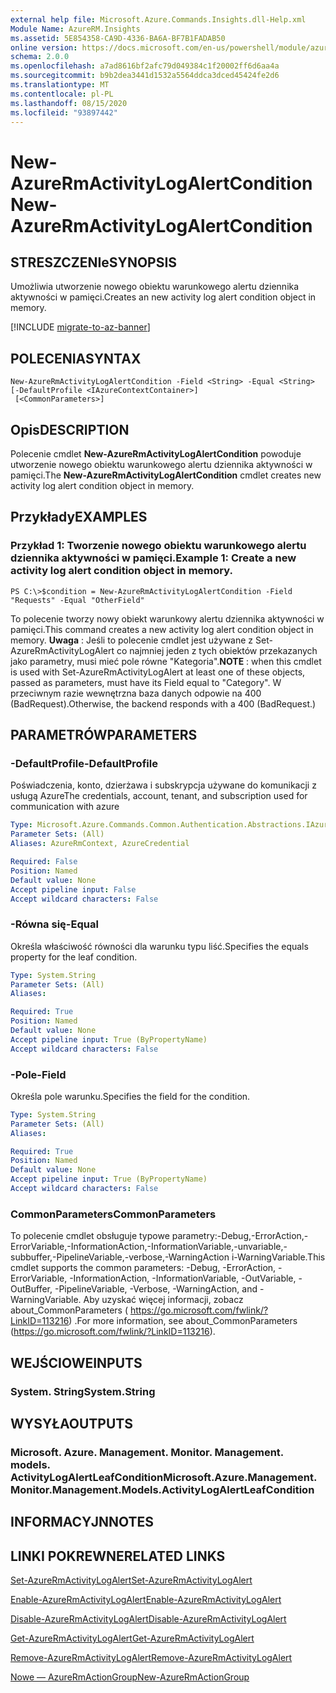 ```yaml
---
external help file: Microsoft.Azure.Commands.Insights.dll-Help.xml
Module Name: AzureRM.Insights
ms.assetid: 5E854358-CA9D-4336-BA6A-BF7B1FADAB50
online version: https://docs.microsoft.com/en-us/powershell/module/azurerm.insights/new-azurermactivitylogalertcondition
schema: 2.0.0
ms.openlocfilehash: a7ad8616bf2afc79d049384c1f20002ff6d6aa4a
ms.sourcegitcommit: b9b2dea3441d1532a5564ddca3dced45424fe2d6
ms.translationtype: MT
ms.contentlocale: pl-PL
ms.lasthandoff: 08/15/2020
ms.locfileid: "93897442"
---
```

# <span data-ttu-id="482be-101">New-AzureRmActivityLogAlertCondition</span><span class="sxs-lookup"><span data-stu-id="482be-101">New-AzureRmActivityLogAlertCondition</span></span>

## <span data-ttu-id="482be-102">STRESZCZENIe</span><span class="sxs-lookup"><span data-stu-id="482be-102">SYNOPSIS</span></span>
<span data-ttu-id="482be-103">Umożliwia utworzenie nowego obiektu warunkowego alertu dziennika aktywności w pamięci.</span><span class="sxs-lookup"><span data-stu-id="482be-103">Creates an new activity log alert condition object in memory.</span></span>

[!INCLUDE [migrate-to-az-banner](../../includes/migrate-to-az-banner.md)]

## <span data-ttu-id="482be-104">POLECENIA</span><span class="sxs-lookup"><span data-stu-id="482be-104">SYNTAX</span></span>

```
New-AzureRmActivityLogAlertCondition -Field <String> -Equal <String> [-DefaultProfile <IAzureContextContainer>]
 [<CommonParameters>]
```

## <span data-ttu-id="482be-105">Opis</span><span class="sxs-lookup"><span data-stu-id="482be-105">DESCRIPTION</span></span>
<span data-ttu-id="482be-106">Polecenie cmdlet **New-AzureRmActivityLogAlertCondition** powoduje utworzenie nowego obiektu warunkowego alertu dziennika aktywności w pamięci.</span><span class="sxs-lookup"><span data-stu-id="482be-106">The **New-AzureRmActivityLogAlertCondition** cmdlet creates new activity log alert condition object in memory.</span></span>

## <span data-ttu-id="482be-107">Przykłady</span><span class="sxs-lookup"><span data-stu-id="482be-107">EXAMPLES</span></span>

### <span data-ttu-id="482be-108">Przykład 1: Tworzenie nowego obiektu warunkowego alertu dziennika aktywności w pamięci.</span><span class="sxs-lookup"><span data-stu-id="482be-108">Example 1: Create a new activity log alert condition object in memory.</span></span>
```
PS C:\>$condition = New-AzureRmActivityLogAlertCondition -Field "Requests" -Equal "OtherField"
```

<span data-ttu-id="482be-109">To polecenie tworzy nowy obiekt warunkowy alertu dziennika aktywności w pamięci.</span><span class="sxs-lookup"><span data-stu-id="482be-109">This command creates a new activity log alert condition object in memory.</span></span>
<span data-ttu-id="482be-110">**Uwaga** : Jeśli to polecenie cmdlet jest używane z Set-AzureRmActivityLogAlert co najmniej jeden z tych obiektów przekazanych jako parametry, musi mieć pole równe "Kategoria".</span><span class="sxs-lookup"><span data-stu-id="482be-110">**NOTE** : when this cmdlet is used with Set-AzureRmActivityLogAlert at least one of these objects, passed as parameters, must have its Field equal to "Category".</span></span> <span data-ttu-id="482be-111">W przeciwnym razie wewnętrzna baza danych odpowie na 400 (BadRequest).</span><span class="sxs-lookup"><span data-stu-id="482be-111">Otherwise, the backend responds with a 400 (BadRequest.)</span></span>

## <span data-ttu-id="482be-112">PARAMETRÓW</span><span class="sxs-lookup"><span data-stu-id="482be-112">PARAMETERS</span></span>

### <span data-ttu-id="482be-113">-DefaultProfile</span><span class="sxs-lookup"><span data-stu-id="482be-113">-DefaultProfile</span></span>
<span data-ttu-id="482be-114">Poświadczenia, konto, dzierżawa i subskrypcja używane do komunikacji z usługą Azure</span><span class="sxs-lookup"><span data-stu-id="482be-114">The credentials, account, tenant, and subscription used for communication with azure</span></span>

```yaml
Type: Microsoft.Azure.Commands.Common.Authentication.Abstractions.IAzureContextContainer
Parameter Sets: (All)
Aliases: AzureRmContext, AzureCredential

Required: False
Position: Named
Default value: None
Accept pipeline input: False
Accept wildcard characters: False
```

### <span data-ttu-id="482be-115">-Równa się</span><span class="sxs-lookup"><span data-stu-id="482be-115">-Equal</span></span>
<span data-ttu-id="482be-116">Określa właściwość równości dla warunku typu liść.</span><span class="sxs-lookup"><span data-stu-id="482be-116">Specifies the equals property for the leaf condition.</span></span>

```yaml
Type: System.String
Parameter Sets: (All)
Aliases:

Required: True
Position: Named
Default value: None
Accept pipeline input: True (ByPropertyName)
Accept wildcard characters: False
```

### <span data-ttu-id="482be-117">-Pole</span><span class="sxs-lookup"><span data-stu-id="482be-117">-Field</span></span>
<span data-ttu-id="482be-118">Określa pole warunku.</span><span class="sxs-lookup"><span data-stu-id="482be-118">Specifies the field for the condition.</span></span>

```yaml
Type: System.String
Parameter Sets: (All)
Aliases:

Required: True
Position: Named
Default value: None
Accept pipeline input: True (ByPropertyName)
Accept wildcard characters: False
```

### <span data-ttu-id="482be-119">CommonParameters</span><span class="sxs-lookup"><span data-stu-id="482be-119">CommonParameters</span></span>
<span data-ttu-id="482be-120">To polecenie cmdlet obsługuje typowe parametry:-Debug,-ErrorAction,-ErrorVariable,-InformationAction,-InformationVariable,-unvariable,-subbuffer,-PipelineVariable,-verbose,-WarningAction i-WarningVariable.</span><span class="sxs-lookup"><span data-stu-id="482be-120">This cmdlet supports the common parameters: -Debug, -ErrorAction, -ErrorVariable, -InformationAction, -InformationVariable, -OutVariable, -OutBuffer, -PipelineVariable, -Verbose, -WarningAction, and -WarningVariable.</span></span> <span data-ttu-id="482be-121">Aby uzyskać więcej informacji, zobacz about_CommonParameters ( https://go.microsoft.com/fwlink/?LinkID=113216) .</span><span class="sxs-lookup"><span data-stu-id="482be-121">For more information, see about_CommonParameters (https://go.microsoft.com/fwlink/?LinkID=113216).</span></span>

## <span data-ttu-id="482be-122">WEJŚCIOWE</span><span class="sxs-lookup"><span data-stu-id="482be-122">INPUTS</span></span>

### <span data-ttu-id="482be-123">System. String</span><span class="sxs-lookup"><span data-stu-id="482be-123">System.String</span></span>

## <span data-ttu-id="482be-124">WYSYŁA</span><span class="sxs-lookup"><span data-stu-id="482be-124">OUTPUTS</span></span>

### <span data-ttu-id="482be-125">Microsoft. Azure. Management. Monitor. Management. models. ActivityLogAlertLeafCondition</span><span class="sxs-lookup"><span data-stu-id="482be-125">Microsoft.Azure.Management.Monitor.Management.Models.ActivityLogAlertLeafCondition</span></span>

## <span data-ttu-id="482be-126">INFORMACYJN</span><span class="sxs-lookup"><span data-stu-id="482be-126">NOTES</span></span>

## <span data-ttu-id="482be-127">LINKI POKREWNE</span><span class="sxs-lookup"><span data-stu-id="482be-127">RELATED LINKS</span></span>

[<span data-ttu-id="482be-128">Set-AzureRmActivityLogAlert</span><span class="sxs-lookup"><span data-stu-id="482be-128">Set-AzureRmActivityLogAlert</span></span>](./Set-AzureRmActivityLogAlert.md)

[<span data-ttu-id="482be-129">Enable-AzureRmActivityLogAlert</span><span class="sxs-lookup"><span data-stu-id="482be-129">Enable-AzureRmActivityLogAlert</span></span>](./Enable-AzureRmActivityLogAlert.md)

[<span data-ttu-id="482be-130">Disable-AzureRmActivityLogAlert</span><span class="sxs-lookup"><span data-stu-id="482be-130">Disable-AzureRmActivityLogAlert</span></span>](./Disable-AzureRmActivityLogAlert.md)

[<span data-ttu-id="482be-131">Get-AzureRmActivityLogAlert</span><span class="sxs-lookup"><span data-stu-id="482be-131">Get-AzureRmActivityLogAlert</span></span>](./Get-AzureRmActivityLogAlert.md)

[<span data-ttu-id="482be-132">Remove-AzureRmActivityLogAlert</span><span class="sxs-lookup"><span data-stu-id="482be-132">Remove-AzureRmActivityLogAlert</span></span>](./Remove-AzureRmActivityLogAlert.md)

[<span data-ttu-id="482be-133">Nowe — AzureRmActionGroup</span><span class="sxs-lookup"><span data-stu-id="482be-133">New-AzureRmActionGroup</span></span>](./Get-AzureRmActionGroup.md)
